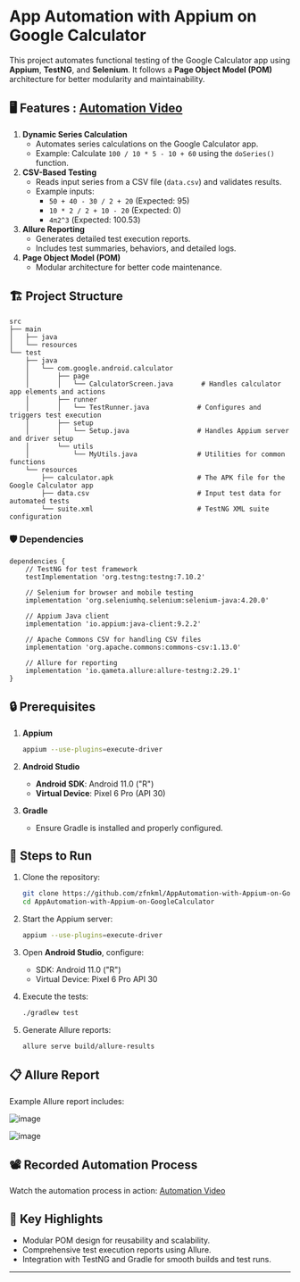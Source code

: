 # App Automation with Appium on Google Calculator

This project automates functional testing of the Google Calculator app using **Appium**, **TestNG**, and **Selenium**. It follows a **Page Object Model (POM)** architecture for better modularity and maintainability.

## 🖥️ Features : [Automation Video](https://go.screenpal.com/watch/cTV0Innfr9T)

1. **Dynamic Series Calculation**
    - Automates series calculations on the Google Calculator app.
    - Example: Calculate `100 / 10 * 5 - 10 + 60` using the `doSeries()` function.
2. **CSV-Based Testing**
    - Reads input series from a CSV file (`data.csv`) and validates results.
    - Example inputs:
        - `50 + 40 - 30 / 2 + 20` (Expected: 95)
        - `10 * 2 / 2 + 10 - 20` (Expected: 0)
        - `4π2^3` (Expected: 100.53)
3. **Allure Reporting**
    - Generates detailed test execution reports.
    - Includes test summaries, behaviors, and detailed logs.
4. **Page Object Model (POM)**
    - Modular architecture for better code maintenance.

## 🏗️ Project Structure

```
src
├── main
│   ├── java
│   └── resources
└── test
    ├── java
    │   └── com.google.android.calculator
    │       ├── page
    │       │   └── CalculatorScreen.java       # Handles calculator app elements and actions
    │       ├── runner
    │       │   └── TestRunner.java            # Configures and triggers test execution
    │       ├── setup
    │       │   └── Setup.java                 # Handles Appium server and driver setup
    │       └── utils
    │           └── MyUtils.java               # Utilities for common functions
    └── resources
        ├── calculator.apk                     # The APK file for the Google Calculator app
        ├── data.csv                           # Input test data for automated tests
        └── suite.xml                          # TestNG XML suite configuration

```

### 🛡️ Dependencies

```
dependencies {
    // TestNG for test framework
    testImplementation 'org.testng:testng:7.10.2'

    // Selenium for browser and mobile testing
    implementation 'org.seleniumhq.selenium:selenium-java:4.20.0'

    // Appium Java client
    implementation 'io.appium:java-client:9.2.2'

    // Apache Commons CSV for handling CSV files
    implementation 'org.apache.commons:commons-csv:1.13.0'

    // Allure for reporting
    implementation 'io.qameta.allure:allure-testng:2.29.1'
}

```

## 🔒 Prerequisites

1. **Appium**
    
    ```bash
    appium --use-plugins=execute-driver
    
    ```
    
2. **Android Studio**
    - **Android SDK**: Android 11.0 ("R")
    - **Virtual Device**: Pixel 6 Pro (API 30)
3. **Gradle**
    - Ensure Gradle is installed and properly configured.

## 🚀 Steps to Run

1. Clone the repository:
    
    ```bash
    git clone https://github.com/zfnkml/AppAutomation-with-Appium-on-GoogleCalculator
    cd AppAutomation-with-Appium-on-GoogleCalculator
    
    ```
    
2. Start the Appium server:
    
    ```bash
    appium --use-plugins=execute-driver
    
    ```
    
3. Open **Android Studio**, configure:
    - SDK: Android 11.0 ("R")
    - Virtual Device: Pixel 6 Pro API 30
4. Execute the tests:
    
    ```bash
    ./gradlew test
    
    ```
    
5. Generate Allure reports:
    
    ```bash
    allure serve build/allure-results
    
    ```
    

## 📋 Allure Report

Example Allure report includes:

![image](https://github.com/user-attachments/assets/21dbfb4f-80fb-4290-8bca-2fd17865e86e)

![image](https://github.com/user-attachments/assets/22326665-e6e4-4862-a389-c3f25658982c)

## 📽️ Recorded Automation Process

Watch the automation process in action: [Automation Video](https://go.screenpal.com/watch/cTV0Innfr9T)

## 🌟 Key Highlights

- Modular POM design for reusability and scalability.
- Comprehensive test execution reports using Allure.
- Integration with TestNG and Gradle for smooth builds and test runs.

---
